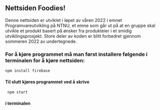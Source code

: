 ## Nettsiden Foodies!

Denne nettsiden er utviklet i løpet av våren 2022 i emnet Programvareutvikling på NTNU, et emne som går ut på at en gruppe skal utvikle et produkt basert på ønsker fra produkteier i et smidig utviklingsprosjekt. Store deler av koden er blitt forbedret gjennom sommeren 2022 av undertegnede.

### For å kjøre programmet må man først installere følgende i terminalen for å kjøre nettsiden:

<pre><code>npm install firebase</code></pre>

#### Til slutt kjøres programmet ved å skrive 

<pre><code> npm start </code></pre> 

#### i terminalen